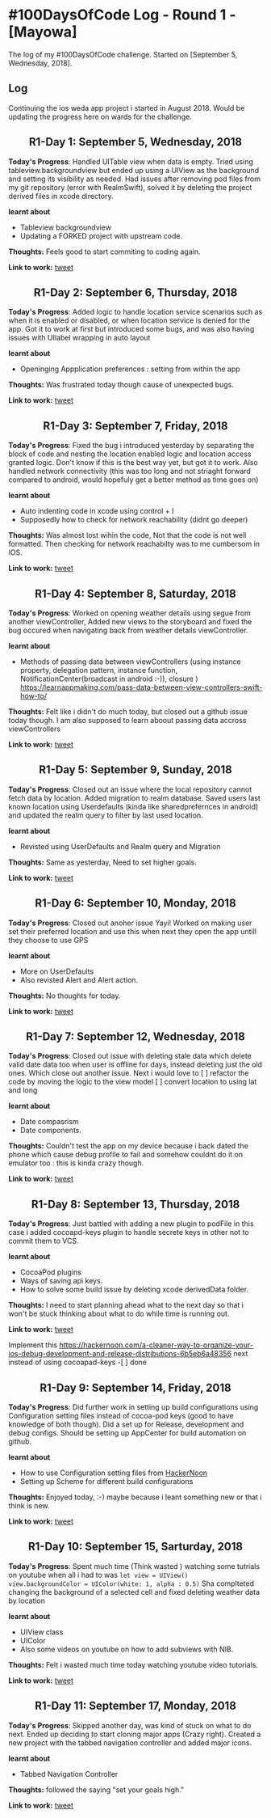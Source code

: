 # #100DaysOfCode Log - Round 1 - [Mayowa]

The log of my #100DaysOfCode challenge. Started on [September 5, Wednesday, 2018].

## Log
Continuing the ios weda app project i started in August 2018. Would be updating the progress here on wards for the challenge.

<h2 align="center">
R1-Day 1: September 5, Wednesday, 2018
</h2>   

**Today's Progress**: Handled UITable view when data is empty. Tried using tableview.backgroundview but ended up using a UIView as the background and setting its visibility as needed. 
Had issues after removing pod files from my git repository (error with RealmSwift), solved it by deleting the project derived files in xcode directory.

**learnt about** 
- Tableview backgroundview 
- Updating a FORKED project with upstream code.

**Thoughts:** Feels good to start commiting to coding again.


**Link to work:** [tweet](https://twitter.com/myorwah/status/1037281957737111555)

<h2 align="center">
R1-Day 2: September 6, Thursday, 2018
</h2>   

**Today's Progress**: Added logic to handle location service scenarios such as when it is enabled or disabled, or when location service is denied for the app. Got it to work at first but introduced some bugs, and was also having issues with UIlabel wrapping in auto layout  

**learnt about** 
- Openinging Appplication preferences : setting from within the app

**Thoughts:** Was frustrated today though cause of unexpected bugs.


**Link to work:** [tweet](https://twitter.com/myorwah/status/1037574801534148608)

<h2 align="center">
R1-Day 3: September 7, Friday, 2018
</h2>   

**Today's Progress**: Fixed the bug i introduced yesterday by separating the block of code and nesting the location enabled logic and location access granted logic. Don't know if this is the best way yet, but got it to work. Also handled network connectivity (this was too long and not striaght forward compared to android, would hopefuly get a better method as time goes on)

**learnt about** 
- Auto indenting code in xcode using control + I
- Supposedly how to check for network reachability (didnt go deeper)

**Thoughts:** Was almost lost wihin the code, Not that the code is not well formatted. Then checking for network reachabilty was to me cumbersom in IOS.

**Link to work:** [tweet](https://twitter.com/myorwah/status/1037968901332717568)

<h2 align="center">
R1-Day 4: September 8, Saturday, 2018
</h2>   

**Today's Progress**: Worked on opening weather details using segue from another viewController, Added new views to the storyboard and fixed the bug occured when navigating back from weather details viewController. 


**learnt about** 
- Methods of passing data between viewControllers (using instance property, delegation pattern, instance function, NotificationCenter(broadcast in android :-)), closure ) https://learnappmaking.com/pass-data-between-view-controllers-swift-how-to/

**Thoughts:** Felt like i didn't do much today, but closed out a github issue today though. I am also supposed to learn aboout passing data accross viewControllers

**Link to work:** [tweet](https://twitter.com/myorwah/status/1038429084051759104) 

<h2 align="center">
R1-Day 5: September 9, Sunday, 2018
</h2>   

**Today's Progress**: Closed out an issue where the local repository cannot fetch data by location. Added migration to realm database. Saved users last known location using Userdefaults (kinda like sharedprefernces in android) and updated the realm query to filter by last used location.


**learnt about** 
- Revisted using UserDefaults and Realm query and Migration

**Thoughts:** Same as yesterday, Need to set higher goals.

**Link to work:** [tweet](https://twitter.com/myorwah/status/1038429084051759104) 


<h2 align="center">
R1-Day 6: September 10, Monday, 2018
</h2>   

**Today's Progress**: Closed out anoher issue Yayi! Worked on making user set their preferred location and use this when next they open the app untill they choose to use GPS


**learnt about** 
- More on UserDefaults
- Also revisted Alert and Alert action.

**Thoughts:** No thoughts for today.

**Link to work:** [tweet](https://twitter.com/myorwah/status/1039063649694957569) 


<h2 align="center">
R1-Day 7: September 12, Wednesday, 2018
</h2>   

**Today's Progress**: Closed out issue with deleting stale data which delete valid date data too when user is offline for days, instead deleting just the old ones. Which close out another issue. Next i would love to 
 [ ] refactor the code by moving the logic to the view model
 [ ] convert location to using lat and long


**learnt about** 
- Date compasrism
- Date components.

**Thoughts:** Couldn't test the app on my device because i back dated the phone which cause debug profile to fail and somehow couldnt do it on emulator too : this is kinda crazy though.

**Link to work:** [tweet](https://twitter.com/myorwah/status/1039740897490075648) 


<h2 align="center">
R1-Day 8: September 13, Thursday, 2018
</h2>   

**Today's Progress**: Just battled with adding a new plugin to podFile in this case i added cocoapd-keys plugin to handle secrete keys in other not to commit them to VCS. 

**learnt about** 
- CocoaPod plugins
- Ways of saving api keys.
- How to solve some build issue by deleting xcode derivedData folder.

**Thoughts:**  I need to start planning ahead what to the next day so that i won't be stuck thinking about what to do while time is running out.

**Link to work:** [tweet](https://twitter.com/myorwah/status/1040148287431630848) 

Implement this https://hackernoon.com/a-cleaner-way-to-organize-your-ios-debug-development-and-release-distributions-6b5eb6a48356 next instead of using cocoapad-keys -[ ] done


<h2 align="center">
R1-Day 9: September 14, Friday, 2018
</h2>   

**Today's Progress**: Did further work in setting up build configurations using Configuration setting files instead of cocoa-pod keys (good to have knowledge of both though). Did a set up for Release, development and debug configs. Should be setting up AppCenter for build automation on github.

**learnt about** 
- How to use Configuration setting files from [HackerNoon](https://hackernoon.com/a-cleaner-way-to-organize-your-ios-debug-development-and-release-distributions-6b5eb6a48356)
- Setting up Scheme for different build configurations

**Thoughts:**  Enjoyed today, :-) maybe because i leant something new or that i think is new.

**Link to work:** [tweet](https://twitter.com/myorwah/status/1040508450965532672) 

<h2 align="center">
R1-Day 10: September 15, Sarturday, 2018
</h2>   

**Today's Progress**:  Spent much time (Think wasted ) watching some tutrials on youtube when all i had to was 
`let view = UIView()
view.backgroundColor = UIColor(white: 1, alpha : 0.5)`
Sha complteted changing the background of a selected cell and fixed deleting weather data by location

**learnt about** 
- UIView class
- UIColor
- Also some videos on youtube on how to add subviews with NIB.

**Thoughts:**  Felt i wasted much time today watching youtube video tutorials.

**Link to work:** [tweet](https://twitter.com/myorwah/status/1040957521526177793) 

<h2 align="center">
R1-Day 11: September 17, Monday, 2018
</h2>   

**Today's Progress**: Skipped another day, was kind of stuck on what to do next. Ended up deciding to start cloning major apps (Crazy right). Created a new project with the tabbed navigation controller and added major icons.

**learnt about** 
- Tabbed Navigation Controller

**Thoughts:**  followed the saying "set your goals high."

**Link to work:** [tweet](https://twitter.com/myorwah/status/1041745099191988224) 






